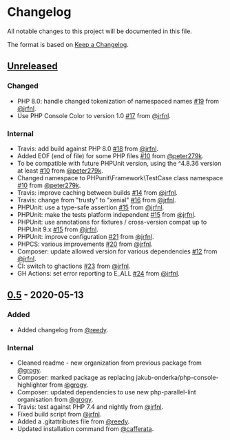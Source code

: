 # Changelog

All notable changes to this project will be documented in this file.

The format is based on [Keep a Changelog](https://keepachangelog.com/en/1.0.0/).

## [Unreleased]

### Changed

- PHP 8.0: handle changed tokenization of namespaced names [#19] from [@jrfnl].
- Use PHP Console Color to version 1.0 [#17] from [@jrfnl].

### Internal

- Travis: add build against PHP 8.0 [#18] from [@jrfnl].
- Added EOF (end of file) for some PHP files [#10] from [@peter279k].
- To be compatible with future PHPUnit version, using the ^4.8.36 version at least [#10] from [@peter279k].
- Changed namespace to PHPunit\Framework\TestCase class namespace [#10] from [@peter279k].
- Travis: improve caching between builds [#14] from [@jrfnl].
- Travis: change from "trusty" to "xenial" [#16] from [@jrfnl].
- PHPUnit: use a type-safe assertion [#15] from [@jrfnl].
- PHPUnit: make the tests platform independent [#15] from [@jrfnl].
- PHPUnit: use annotations for fixtures / cross-version compat up to PHPUnit 9.x [#15] from [@jrfnl].
- PHPUnit: improve configuration [#21] from [@jrfnl].
- PHPCS: various improvements [#20] from [@jrfnl].
- Composer: update allowed version for various dependencies [#12] from [@jrfnl].
- CI: switch to ghactions [#23] from [@jrfnl].
- GH Actions: set error reporting to E_ALL [#24] from [@jrfnl].

[#10]: https://github.com/php-parallel-lint/PHP-Console-Highlighter/pull/10
[#12]: https://github.com/php-parallel-lint/PHP-Console-Highlighter/pull/12
[#14]: https://github.com/php-parallel-lint/PHP-Console-Highlighter/pull/14
[#15]: https://github.com/php-parallel-lint/PHP-Console-Highlighter/pull/15
[#16]: https://github.com/php-parallel-lint/PHP-Console-Highlighter/pull/16
[#17]: https://github.com/php-parallel-lint/PHP-Console-Highlighter/pull/17
[#18]: https://github.com/php-parallel-lint/PHP-Console-Highlighter/pull/18
[#19]: https://github.com/php-parallel-lint/PHP-Console-Highlighter/pull/19
[#20]: https://github.com/php-parallel-lint/PHP-Console-Highlighter/pull/20
[#21]: https://github.com/php-parallel-lint/PHP-Console-Highlighter/pull/21
[#23]: https://github.com/php-parallel-lint/PHP-Console-Highlighter/pull/23
[#24]: https://github.com/php-parallel-lint/PHP-Console-Highlighter/pull/24


## [0.5] - 2020-05-13

### Added

- Added changelog from [@reedy].

### Internal

- Cleaned readme - new organization from previous package from [@grogy].
- Composer: marked package as replacing jakub-onderka/php-console-highlighter from [@grogy].
- Composer: updated dependencies to use new php-parallel-lint organisation from [@grogy].
- Travis: test against PHP 7.4 and nightly from [@jrfnl].
- Fixed build script from [@jrfnl].
- Added a .gitattributes file from [@reedy].
- Updated installation command from [@cafferata].


[Unreleased]: https://github.com/php-parallel-lint/PHP-Console-Highlighter/compare/v0.5...HEAD
[0.5]: https://github.com/php-parallel-lint/PHP-Console-Highlighter/compare/v0.4...v0.5

[@cafferata]: https://github.com/cafferata
[@grogy]: https://github.com/grogy
[@jrfnl]: https://github.com/jrfnl
[@peter279k]: https://github.com/peter279k
[@reedy]: https://github.com/reedy
